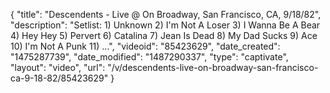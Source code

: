 {
    "title": "Descendents - Live @ On Broadway, San Francisco, CA, 9\/18\/82",
    "description": "Setlist: 1) Unknown 2) I'm Not A Loser 3) I Wanna Be A Bear 4) Hey Hey 5) Pervert 6) Catalina 7) Jean Is Dead 8) My Dad Sucks 9) Ace 10) I'm Not A Punk 11) ...",
    "videoid": "85423629",
    "date_created": "1475287739",
    "date_modified": "1487290337",
    "type": "captivate",
    "layout": "video",
    "url": "\/v\/descendents-live-on-broadway-san-francisco-ca-9-18-82\/85423629"
}